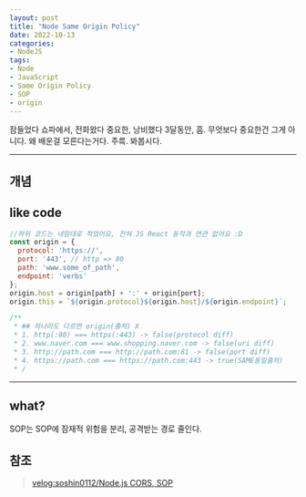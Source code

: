 ```yaml
---
layout: post
title: "Node Same Origin Policy"
date: 2022-10-13
categories:
- NodeJS
tags:
- Node
- JavaScript
- Same Origin Policy
- SOP
- origin
---
```


잠들었다 쇼파에서, 전화왔다 중요한, 낭비했다 3달동안, 흠. 무엇보다 중요한건 그게 아니다. 왜 배운걸 모른다는거다. 주륵. 봐봅시다.

---

## 개념

## like code

```JavaScript
//하위 코드는 내맘대로 적었어요, 전혀 JS React 동작과 연관 없어요 :D
const origin = {
  protocol: 'https://',
  port: '443', // http => 80
  path: 'www.some_of_path',
  endpoint: 'verbs'
};
origin.host = origin[path] + ':' + origin[port];
origin.this = `${origin.protocol}${origin.host}/${origin.endpoint}`;

/**
 * ## 하나라도 다르면 origin(출처) X
 * 1. http(:80) === https(:443) -> false(protocol diff)
 * 2. www.naver.com === www.shopping.naver.com -> false(uri diff)
 * 3. http://path.com === http://path.com:81 -> false(port diff)
 * 4. https://path.com === https://path.com:443 -> true(SAME동일출처)
 * /
```

---

## what?

SOP는 SOP에 잠재적 위험을 분리, 공격받는 경로 줄인다.

## 참조

> [velog:soshin0112/Node.js CORS, SOP](https://velog.io/@soshin0112/Node.js-CORS-SOP-%EA%B0%9C%EB%85%90)
